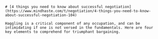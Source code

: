 
    # [4 things you need to know about successful negotiation](https://www.mindhaste.com/t/negotiation/4-things-you-need-to-know-about-successful-negotiation-104)

    Haggling is a critical component of any occupation, and can be intimidating if one is not versed in the fundamentals. Here are four key elements to comprehend for triumphant bargaining.
    